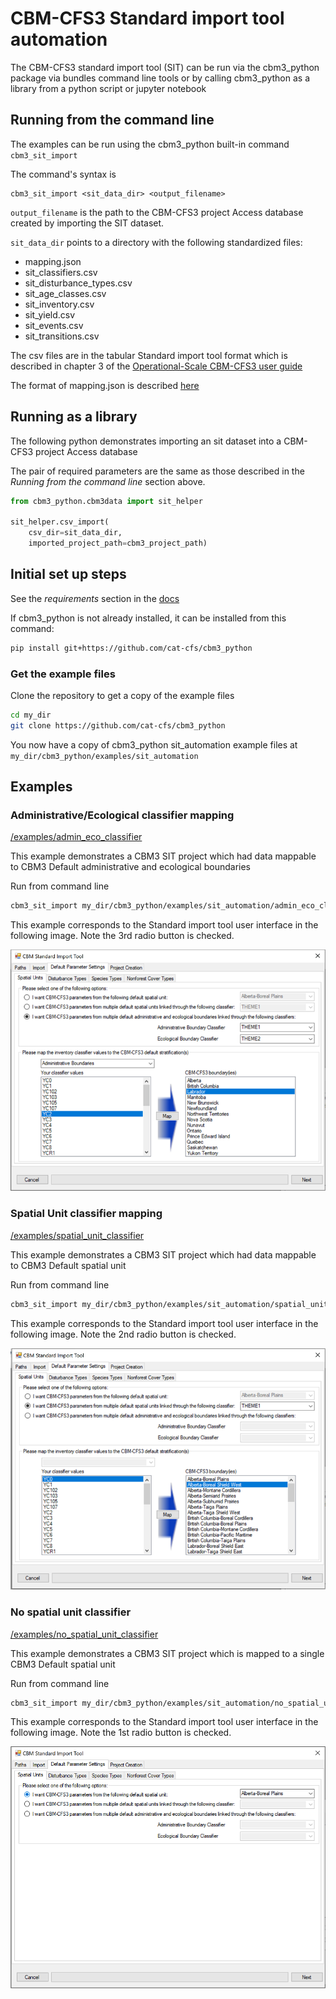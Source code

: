 # CBM-CFS3 Standard import tool automation

The CBM-CFS3 standard import tool (SIT) can be run via the cbm3_python package via bundles command line tools or by calling cbm3_python as a library from a python script or jupyter notebook

## Running from the command line

The examples can be run using the cbm3_python built-in command `cbm3_sit_import`

The command's syntax is

```
cbm3_sit_import <sit_data_dir> <output_filename>
```

`output_filename` is the path to the CBM-CFS3 project Access database created by importing the SIT dataset.

`sit_data_dir` points to a directory with the following standardized files:

* mapping.json
* sit_classifiers.csv
* sit_disturbance_types.csv
* sit_age_classes.csv
* sit_inventory.csv
* sit_yield.csv
* sit_events.csv
* sit_transitions.csv

The csv files are in the tabular Standard import tool format which is described in chapter 3 of the [Operational-Scale CBM-CFS3 user guide](https://cfs.nrcan.gc.ca/pubwarehouse/pdfs/35717.pdf)

The format of mapping.json is described [here](https://github.com/cat-cfs/StandardImportToolPlugin/wiki/Configuration)

## Running as a library

The following python demonstrates importing an sit dataset into a CBM-CFS3 project Access database

The pair of required parameters are the same as those described in the *Running from the command line* section above.

```python
from cbm3_python.cbm3data import sit_helper

sit_helper.csv_import(
    csv_dir=sit_data_dir, 
    imported_project_path=cbm3_project_path)
```



## Initial set up steps

See the *requirements* section in the [docs](../../)

If cbm3_python is not already installed, it can be installed from this command:

```bash
pip install git+https://github.com/cat-cfs/cbm3_python
```



### Get the example files

Clone the repository to get a copy of the example files 

```bash
cd my_dir
git clone https://github.com/cat-cfs/cbm3_python
```

You now have a copy of cbm3_python sit_automation example files at `my_dir/cbm3_python/examples/sit_automation `



## Examples

### Administrative/Ecological classifier mapping

[/examples/admin_eco_classifier](./admin_eco_classifier) 

This example demonstrates a CBM3 SIT project which had data mappable to CBM3 Default administrative and ecological boundaries

Run from command line

```bash
cbm3_sit_import my_dir/cbm3_python/examples/sit_automation/admin_eco_classifier my_project.mdb
```

This example corresponds to the Standard import tool user interface in the following image.  Note the 3rd radio button is checked.

![img](./img/admin_eco_classifiers.png)

### Spatial Unit classifier mapping

[/examples/spatial_unit_classifier](./spatial_unit_classifier) 

This example demonstrates a CBM3 SIT project which had data mappable to CBM3 Default spatial unit

Run from command line

```bash
cbm3_sit_import my_dir/cbm3_python/examples/sit_automation/spatial_unit_classifier my_project.mdb
```

This example corresponds to the Standard import tool user interface in the following image.  Note the 2nd radio button is checked.

![img](./img/spatial_classifier.png)

### No spatial unit classifier

[/examples/no_spatial_unit_classifier](./spatial_unit_classifier) 

This example demonstrates a CBM3 SIT project which is mapped to a single CBM3 Default spatial unit

Run from command line

```bash
cbm3_sit_import my_dir/cbm3_python/examples/sit_automation/no_spatial_unit_classifier my_project.mdb
```

This example corresponds to the Standard import tool user interface in the following image.  Note the 1st radio button is checked.

![img](./img/no_spatial_classifier.png)
